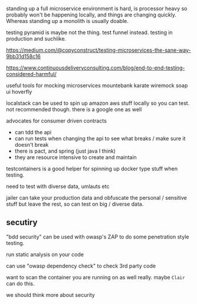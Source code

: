 standing up a full microservice environment is hard, is processor heavy so probably won't be happening locally, and things are changing quickly. Whereas standing up a monolith is usually doable.

testing pyramid is maybe not the thing. test funnel instead. testing in production and suchlike.

https://medium.com/@copyconstruct/testing-microservices-the-sane-way-9bb31d158c16

https://www.continuousdeliveryconsulting.com/blog/end-to-end-testing-considered-harmful/

useful tools for mocking microservices
 mountebank
 karate
 wiremock
 soap ui
 hoverfly
 
localstack can be used to spin up amazon aws stuff locally so you can test. not recommended though.
there is a google one as well

advocates for consumer driven contracts
- can tdd the api
- can run tests when changing the api to see what breaks / make sure it doesn't break
- there is pact, and spring (just java I think)
- they are resource intensive to create and maintain

testcontainers is a good helper for spinning up docker type stuff when testing.

need to test with diverse data, umlauts etc

jailer can take your production data and obfuscate the personal / sensitive stuff but leave the rest, so can test on big / diverse data.

## secutiry 

"bdd security" can be used with owasp's ZAP to do some penetration style testing.

run static analysis on your code

can use "owasp dependency check" to check 3rd party code

want to scan the container you are running on as well really. maybe `Clair` can do this.

we should think more about security